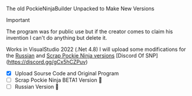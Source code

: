 The old PockieNinjaBuilder Unpacked to Make New Versions
> [!IMPORTANT]
> The program was for public use but if the creator comes to claim his invention I can't do anything but delete it.

Works in VisualStudio 2022 (.Net 4.8)
I will upload some modifications for the [Russian](http://ninjawars2.ru/) and [Scrap Pockie Ninja versions](https://pockieninja.online/) [Discord Of SNP] (https://discord.gg/gCx5hCZPuv)

- [x] Upload Sourse Code and Original Program
- [ ] Scrap Pockie Ninja BETA1 Version :tada:
- [ ] Russian Version :tada: